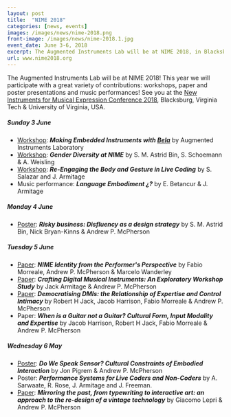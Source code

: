 ```yaml
---
layout: post
title:  "NIME 2018"
categories: [news, events]
images: /images/news/nime-2018.png
front-image: /images/news/nime-2018.1.jpg
event_date: June 3-6, 2018
excerpt: The Augmented Instruments Lab will be at NIME 2018, in Blacksburg, VA.
url: www.nime2018.org
---
```


The Augmented Instruments Lab will be at NIME 2018! This year we will participate with a great variety of contributions: workshops, paper and poster presentations and music performances! See you at the [New Instruments for Musical Expression Conference 2018](http://nime2018.icat.vt.edu/schedule/), Blacksburg, Virginia Tech & University of Virginia, USA.

##### Sunday 3 June
- [Workshop](https://nime2018.sched.com/event/EiuV/making-embedded-instruments-with-bela): ***Making Embedded Instruments with [Bela](http://bela.io)*** by Augmented Instruments Laboratory
- [Workshop](https://nime2018.sched.com/event/EBmE/gender-diversity-at-nime): ***Gender Diversity at NIME*** by S. M. Astrid Bin, S. Schoemann & A. Weisling
- [Workshop](https://embodiedlivecoding.github.io/nime2018-workshop/): ***Re-Engaging the Body and Gesture in Live Coding*** by S. Salazar and J. Armitage
- Music performance: ***Language Embodiment ¿?*** by E. Betancur & J. Armitage

##### Monday 4 June
- [Poster](http://www.eecs.qmul.ac.uk/~andrewm/abin_nime2018.pdf): ***Risky business: Disfluency as a design strategy*** by S. M. Astrid Bin, Nick Bryan-Kinns & Andrew P. McPherson

##### Tuesday 5 June
- [Paper](https://www.researchgate.net/profile/Fabio_Morreale/publication/324561906_NIME_Identity_from_the_Performer%27s_Perspective/links/5ad5b49caca272fdaf7c6365/NIME-Identity-from-the-Performers-Perspective.pdf): ***NIME Identity from the Performer's Perspective*** by Fabio Morreale, Andrew P. McPherson & Marcelo Wanderley
- [Paper](https://www.researchgate.net/publication/324783048_Crafting_Digital_Musical_Instruments_An_Exploratory_Workshop_Study): ***Crafting Digital Musical Instruments: An Exploratory Workshop Study*** by Jack Armitage & Andrew P. McPherson
- [Paper](https://www.researchgate.net/profile/Robert_Jack4/publication/324390561_Democratising_DMIs_the_relationship_of_expertise_and_control_intimacy/links/5acc92b4a6fdcc8bfc87e9cc/Democratising-DMIs-the-relationship-of-expertise-and-control-intimacy.pdf): ***Democratising DMIs: the Relationship of Expertise and Control Intimacy*** by Robert H Jack, Jacob Harrison, Fabio Morreale & Andrew P. McPherson
- Paper: ***When is a Guitar not a Guitar? Cultural Form, Input Modality and Expertise*** by Jacob Harrison, Robert H Jack, Fabio Morreale & Andrew P. McPherson

##### Wednesday 6 May
- [Poster](http://www.eecs.qmul.ac.uk/~andrewm/jpigrem_nime2018.pdf): ***Do We Speak Sensor? Cultural Constraints of Embodied Interaction*** by Jon Pigrem & Andrew P. McPherson
- Poster: ***Performance Systems for Live Coders and Non-Coders*** by A. Sarwaate, R. Rose, J. Armitage and J. Freeman.
- [Paper](http://files.spazioweb.it/b7/54/b7545375-3f50-4030-925c-ec1a4061d486.pdf): ***Mirroring the past, from typewriting to interactive art: an approach to the re-design of a vintage technology*** by Giacomo Lepri & Andrew P. McPherson
